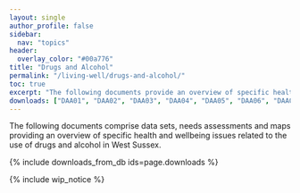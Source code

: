```yaml
---
layout: single
author_profile: false
sidebar:
  nav: "topics"
header:
  overlay_color: "#00a776"
title: "Drugs and Alcohol"
permalink: "/living-well/drugs-and-alcohol/"
toc: true
excerpt: "The following documents provide an overview of specific health and wellbeing issues related to the use of frugs and alcohol in West Sussex."
downloads: ["DAA01", "DAA02", "DAA03", "DAA04", "DAA05", "DAA06", "DAA07", "DAA08", "DAA09", "DAA10", "DAA11", "DAA12"]
---
```


The following documents comprise data sets, needs assessments and maps providing an overview of specific health and wellbeing issues related to the use of drugs and alcohol in West Sussex.

{% include downloads_from_db ids=page.downloads %}

{% include wip_notice %}